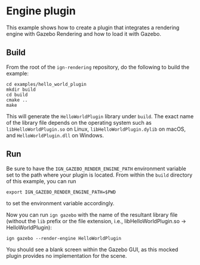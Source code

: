 # Engine plugin

This example shows how to create a plugin that integrates a rendering engine with
Gazebo Rendering and how to load it with Gazebo.

## Build

From the root of the `ign-rendering` repository, do the following to build the example:

~~~
cd examples/hello_world_plugin
mkdir build
cd build
cmake ..
make
~~~

This will generate the `HelloWorldPlugin` library under `build`.
The exact name of the library file depends on the operating system
such as `libHelloWorldPlugin.so` on Linux, `libHelloWorldPlugin.dylib` on macOS,
and `HelloWorldPlugin.dll` on Windows.

## Run

Be sure to have the `IGN_GAZEBO_RENDER_ENGINE_PATH` environment variable set to the path
where your plugin is located.  From within the `build` directory of this example, you can run

~~~
export IGN_GAZEBO_RENDER_ENGINE_PATH=$PWD
~~~

to set the environment variable accordingly.


Now you can run `ign gazebo` with the name of the resultant library file (without the `lib` prefix
or the file extension, i.e., libHelloWorldPlugin.so -> HelloWorldPlugin):

~~~
ign gazebo --render-engine HelloWorldPlugin
~~~

You should see a blank screen within the Gazebo GUI, as this mocked plugin provides no implementation
for the scene.
